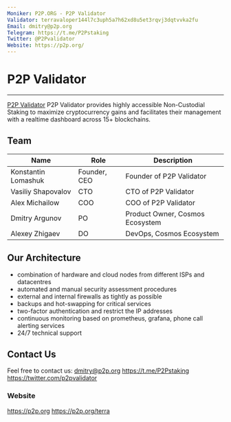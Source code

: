 ```yaml
---
Moniker: P2P.ORG - P2P Validator
Validator: terravaloper144l7c3uph5a7h62xd8u5et3rqvj3dqtvvka2fu
Email: dmitry@p2p.org
Telegram: https://t.me/P2Pstaking
Twitter: @P2Pvalidator
Website: https://p2p.org/
---
```


# P2P Validator
---

[P2P Validator](logo.svg)
P2P Validator provides highly accessible Non-Custodial Staking to maximize cryptocurrency gains and facilitates their management with a realtime dashboard across 15+ blockchains.

## Team
| Name             | Role    | Description                  |
| ---------------- | ------- | ---------------------------- |
| Konstantin Lomashuk | Founder, CEO | Founder of P2P Validator |
| Vasiliy Shapovalov | CTO | CTO of P2P Validator |
| Alex Michailow | COO | COO of P2P Validator |
| Dmitry Argunov | PO | Product Owner, Cosmos Ecosystem |
| Alexey Zhigaev | DO | DevOps, Cosmos Ecosystem |

## Our Architecture
* combination of hardware and cloud nodes from different ISPs and datacentres
* automated and manual security assessment procedures
* external and internal firewalls as tightly as possible
* backups and hot-swapping for critical services
* two-factor authentication and restrict the IP addresses
* continuous monitoring based on prometheus, grafana, phone call alerting services
* 24/7 technical support

## Contact Us
Feel free to contact us:
[dmitry@p2p.org](mailto:dmitry@p2p.org)
https://t.me/P2Pstaking
https://twitter.com/p2pvalidator

### Website
https://p2p.org
https://p2p.org/terra
